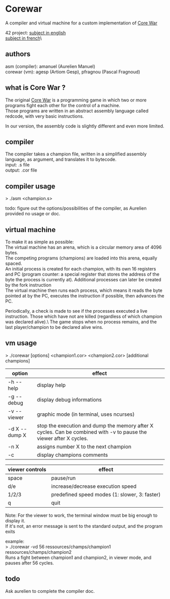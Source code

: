# Corewar

A compiler and virtual machine for a custom implementation of [Core War](https://en.wikipedia.org/wiki/Core_War)

42 project:
[subject in english](https://github.com/BNNJ/corewar/blob/master/corewar.en.pdf)\
[subject in french](https://github.com/BNNJ/corewar/blob/master/corewar.fr.pdf)\

## authors

asm (compiler): amanuel (Aurelien Manuel)\
corewar (vm): agesp (Artiom Gesp), pfragnou (Pascal Fragnoud)

## what is Core War ?

The original [Core War](https://en.wikipedia.org/wiki/Core_War) is a programming game in which two or more programs fight each other for the control of a machine.\
Those programs are written in an abstract assembly language called redcode, with very basic instructions.

In our version, the assembly code is slightly different and even more limited.

## compiler

The compiler takes a champion file, written in a simplified assembly language, as argument, and translates it to bytecode.\
input: .s file\
output: .cor file

## compiler usage

\> ./asm \<champion.s\>

todo: figure out the options/possibilities of the compiler, as Aurelien provided no usage or doc.

## virtual machine

To make it as simple as possible:\
The virtual machine has an arena, which is a circular memory area of 4096 bytes.\
The competing programs (champions) are loaded into this arena, equally spaced.\
An initial process is created for each champion, with its own 16 registers and PC (program counter: a special register that stores the address of the byte the process is currently at). Additional processes can later be created by the fork instruction\
The virtual machine then runs each process, which means it reads the byte pointed at by the PC, executes the instruction if possible, then advances the PC.

Periodically, a check is made to see if the processes executed a live instruction. Those which have not are killed (regardless of which champion was declared alive).\ 
The game stops when no process remains, and the last player/champion to be declared alive wins.

## vm usage

\> ./corewar [options] \<champion1.cor\> \<champion2.cor\> [additional champions]

|option|effect|
|-|-|
|-h --help| display help|
|-g --debug| display debug informations|
|-v --viewer| graphic mode (in terminal, uses ncurses)|
|-d X --dump X| stop the execution and dump the memory after X cycles. Can be combined with -v to pause the viewer after X cycles.|
|-n X| assigns number X to the next champion|
|-c| display champions comments|

|viewer controls|effect|
|---------------|------|
|space| pause/run|
|d/e| increase/decrease execution speed|
|1/2/3| predefined speed modes (1: slower, 3: faster)|
|q| quit|

Note: For the viewer to work, the terminal window must be big enough to display it.\
If it's not, an error message is sent to the standard output, and the program exits

example:\
\> ./corewar -vd 56 ressources/champs/champion1 ressources/champs/champion2\
Runs a fight between champion1 and champion2, in viewer mode, and pauses after 56 cycles. 

## todo

Ask aurelien to complete the compiler doc.

